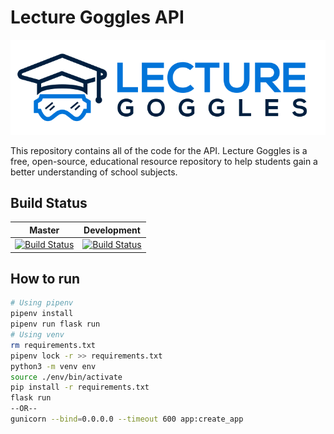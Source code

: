 # Lecture Goggles API

![Lecture Goggles Logo](./LectureGogglesLargeLogo.svg)

This repository contains all of the code for the API. Lecture Goggles is a
free, open-source, educational resource repository to help students gain a better
understanding of school subjects.

## Build Status

|Master|Development|
|:-:|:-:|
|[![Build Status](https://dev.azure.com/lecturegoggles-devops/lecture-goggles-api/_apis/build/status/LectureGoggles.FlaskAPI?branchName=master&jobName=Build)](https://dev.azure.com/lecturegoggles-devops/lecture-goggles-api/_build/latest?definitionId=2&branchName=master)|[![Build Status](https://dev.azure.com/lecturegoggles-devops/lecture-goggles-api/_apis/build/status/LectureGoggles.FlaskAPI?branchName=development&jobName=Build)](https://dev.azure.com/lecturegoggles-devops/lecture-goggles-api/_build/latest?definitionId=2&branchName=development)|

## How to run

```bash
# Using pipenv
pipenv install
pipenv run flask run
# Using venv
rm requirements.txt
pipenv lock -r >> requirements.txt
python3 -m venv env
source ./env/bin/activate
pip install -r requirements.txt
flask run
--OR--
gunicorn --bind=0.0.0.0 --timeout 600 app:create_app
```
